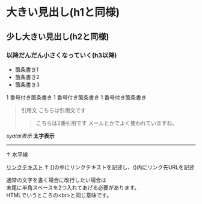 # 大きい見出し(h1と同様)
## 少し大きい見出し(h2と同様)
### 以降だんだん小さくなっていく(h3以降)

- 箇条書き1
- 箇条書き2
- 箇条書き3

1 番号付き箇条書き
1 番号付き箇条書き
1 番号付き箇条書き

> 引用文
> こちらは引用文です
>> こちらは2重引用です
>> メールとかでよく使われていますね。

*syatai表示*
**太字表示**

---

↑
水平線

[リンクテキスト](https://morijyobi.ac.jp)
↑
[]の中にリンクテキストを記述し、()内にリンク先URLを記述

通常の文字を書く場合に改行したい場合は  
末尾に半角スペースを2つ入れてあげる必要があります。  
HTMLでいうところの\<br>と同じ意味です。
